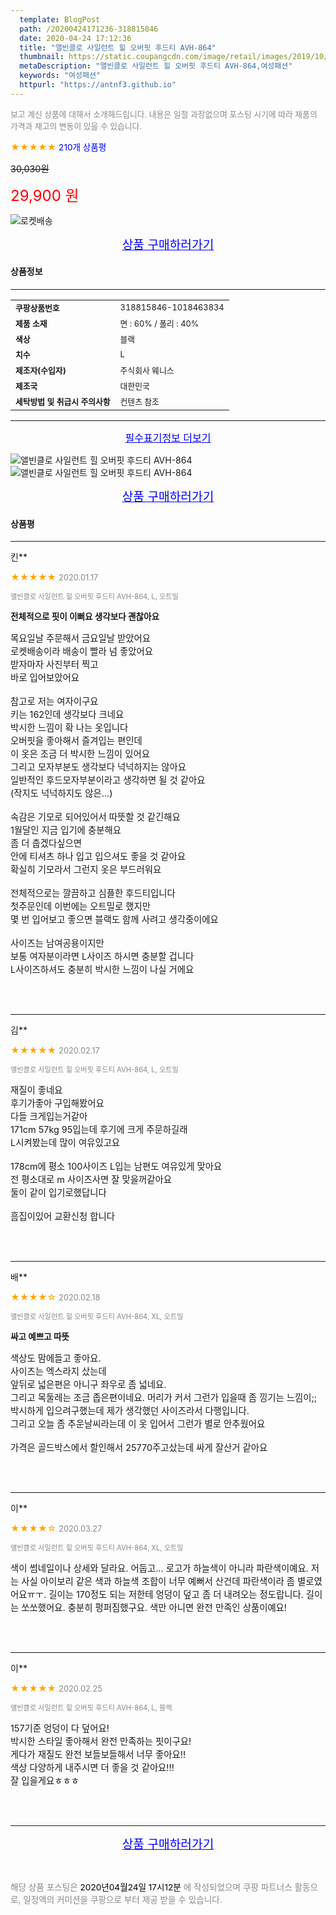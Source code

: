 ```yaml
---
  template: BlogPost
  path: /20200424171236-318815846
  date: 2020-04-24 17:12:36
  title: "앨빈클로 사일런트 힐 오버핏 후드티 AVH-864"
  thumbnail: https://static.coupangcdn.com/image/retail/images/2019/10/15/18/4/b0cdef15-27a8-48cb-9353-ef8537e309b5.jpg
  metaDescription: "앨빈클로 사일런트 힐 오버핏 후드티 AVH-864,여성패션"
  keywords: "여성패션"
  httpurl: "https://antnf3.github.io"
---
```

  
<span style="color: #888;font-size:0.8rem">보고 계신 상품에 대해서 소개해드립니다.
내용은 일절 과장없으며 포스팅 시기에 따라 제품의 가격과 재고의 변동이 있을 수 있습니다.</span>
  
<span style="color: orange;">★★★★★</span> <span style="color: blue;font-size: 0.85rem;">210개 상품평</span>

<span style="font-size: 0.9rem"></span> <span style="font-size: 0.9rem">~~30,030원~~</span>

<span style="color: red;font-size: 1.5rem;">29,900 원</span>

![로켓배송](https://postfiles.pstatic.net/MjAyMDA0MTBfMjcz/MDAxNTg2NDQ1OTAwMDc5.1T-Iy6-X12_V8iyof2OtSqUCu6urPUUOnjG41kbMy_kg.c1eqxaGayJ1XX0TGV24QXbZg9dvQ9C_dYZx39G_Z7Wog.PNG.cigshop2/rocket_logo.png?type=w773)

<p align="center"><a href="http://me2.do/xncjYDXA" style="font-size: 1.2rem; color: blue;">상품 구매하러가기</a></p>

#### 상품정보

---

|                  |                       |
| ---------------- | --------------------- |
| **<span style="font-size:0.8rem;">쿠팡상품번호</span>** | <span style="font-size:0.8rem;">318815846-1018463834</span> |
| **<span style="font-size:0.8rem;">제품 소재</span>**    | <span style="font-size:0.8rem;">면 : 60% / 폴리 : 40%</span>        |
| **<span style="font-size:0.8rem;">색상</span>**    | <span style="font-size:0.8rem;">블랙</span>        |
| **<span style="font-size:0.8rem;">치수</span>**    | <span style="font-size:0.8rem;">L</span>        |
| **<span style="font-size:0.8rem;">제조자(수입자)</span>**    | <span style="font-size:0.8rem;">주식회사 웨니스</span>        |
| **<span style="font-size:0.8rem;">제조국</span>**    | <span style="font-size:0.8rem;">대한민국</span>        |
| **<span style="font-size:0.8rem;">세탁방법 및 취급시 주의사항</span>**    | <span style="font-size:0.8rem;">컨텐츠 참조</span>        |




---

<p align="center"><a href="http://me2.do/xncjYDXA" style="font-size: 1rem; color: blue;">필수표기정보 더보기</a></p>

![앨빈클로 사일런트 힐 오버핏 후드티 AVH-864](http://thumbnail7.coupangcdn.com/thumbnails/remote/q89/image/retail/images/12083954487886-5b894eaa-452f-46cc-8c03-3ee3a01df728.jpg)
![앨빈클로 사일런트 힐 오버핏 후드티 AVH-864](http://thumbnail8.coupangcdn.com/thumbnails/remote/q89/image/retail/images/2019/10/14/12/3/617dbd05-1e2c-4d01-bfef-8020462577b3.jpg)

<p align="center"><a href="http://me2.do/xncjYDXA" style="font-size: 1.2rem; color: blue;">상품 구매하러가기</a></p>

#### 상품평
  
---
  
킨**
    
<span style="color: orange;">★★★★★</span> <span style="font-size:0.8rem;color: #888;">2020.01.17</span>
    
<span style="color: #888;font-size:0.7rem">앨빈클로 사일런트 힐 오버핏 후드티 AVH-864, L, 오트밀</span>
    
<span style="font-size:0.85rem">**전체적으로 핏이 이뻐요 생각보다 괜찮아요**</span>
    
<span style="font-size: 0.9rem;">목요일날 주문해서 금요일날 받았어요<br/>로켓배송이라 배송이 빨라 넘 좋았어요<br/>받자마자 사진부터 찍고<br/>바로 입어보았어요<br/><br/>참고로 저는 여자이구요<br/>키는 162인데 생각보다 크네요<br/>박시한 느낌이 확 나는 옷입니다<br/>오버핏을 좋아해서 즐겨입는 편인데<br/>이 옷은 조금 더 박시한 느낌이 있어요<br/>그리고 모자부분도 생각보다 넉넉하지는 않아요<br/>일반적인 후드모자부분이라고 생각하면 될 것 같아요<br/>(작지도 넉넉하지도 않은...)<br/><br/>속감은 기모로 되어있어서 따뜻할 것 같긴해요<br/>1월달인 지금 입기에 충분해요<br/>좀 더 춥겠다싶으면 <br/>안에 티셔츠 하나 입고 입으셔도 좋을 것 같아요<br/>확실히 기모라서 그런지 옷은 부드러워요<br/><br/>전체적으로는 깔끔하고 심플한 후드티입니다<br/>첫주문인데 이번에는 오트밀로 했지만<br/>몇 번 입어보고 좋으면 블랙도 함께 사려고 생각중이에요<br/><br/>사이즈는 남여공용이지만<br/>보통 여자분이라면 L사이즈 하시면 충분할 겁니다<br/>L사이즈하셔도 충분히 박시한 느낌이 나실 거에요</span>
    
<br>
<br>

---
  
김**
    
<span style="color: orange;">★★★★★</span> <span style="font-size:0.8rem;color: #888;">2020.02.17</span>
    
<span style="color: #888;font-size:0.7rem">앨빈클로 사일런트 힐 오버핏 후드티 AVH-864, L, 오트밀</span>
    

    
<span style="font-size: 0.9rem;">재질이 좋네요<br/>후기가좋아 구입해봤어요<br/>다들 크게입는거같아<br/>171cm  57kg 95입는데 후기에 크게 주문하길래  <br/>L시켜봤는데 많이 여유있고요<br/><br/>178cm에  평소 100사이즈 L입는 남편도 여유있게 맞아요<br/>전 평소대로 m 사이즈사면 잘 맞을꺼같아요<br/>둘이 같이 입기로했답니다<br/><br/>흠집이있어 교환신청 합니다</span>
    
<br>
<br>

---
  
배**
    
<span style="color: orange;">★★★★☆</span> <span style="font-size:0.8rem;color: #888;">2020.02.18</span>
    
<span style="color: #888;font-size:0.7rem">앨빈클로 사일런트 힐 오버핏 후드티 AVH-864, XL, 오트밀</span>
    
<span style="font-size:0.85rem">**싸고 예쁘고 따뜻**</span>
    
<span style="font-size: 0.9rem;">색상도 맘에들고 좋아요.<br/>사이즈는 엑스라지 샀는데 <br/>앞뒤로 넓은편은 아니구 좌우로 좀 넓네요.<br/>그리고 목둘레는 조금 좁은편이네요. 머리가 커서 그런가 입을때 좀 낑기는 느낌이;;<br/>박시하게 입으려구했는데 제가 생각했던 사이즈라서 다행입니다.<br/>그리고 오늘 좀 추운날씨라는데 이 옷 입어서 그런가 별로 안추웠어요<br/><br/>가격은 골드박스에서 할인해서 25770주고샀는데 싸게 잘산거 같아요</span>
    
<br>
<br>

---
  
이**
    
<span style="color: orange;">★★★★☆</span> <span style="font-size:0.8rem;color: #888;">2020.03.27</span>
    
<span style="color: #888;font-size:0.7rem">앨빈클로 사일런트 힐 오버핏 후드티 AVH-864, XL, 오트밀</span>
    

    
<span style="font-size: 0.9rem;">색이 썸네일이나 상세와 달라요. 어둡고... 로고가 하늘색이 아니라 파란색이예요. 저는 사실 아이보리 같은 색과 하늘색 조합이 너무 예뻐서 산건데 파란색이라 좀 별로였어요ㅠㅜ. 길이는 170정도 되는 저한테 엉덩이 덮고 좀 더 내려오는 정도랍니다. 길이는 쏘쏘했어요. 충분히 펑퍼짐했구요. 색만 아니면 완전 만족인 상품이예요!</span>
    
<br>
<br>

---
  
이**
    
<span style="color: orange;">★★★★★</span> <span style="font-size:0.8rem;color: #888;">2020.02.25</span>
    
<span style="color: #888;font-size:0.7rem">앨빈클로 사일런트 힐 오버핏 후드티 AVH-864, L, 블랙</span>
    

    
<span style="font-size: 0.9rem;">157기준 엉덩이 다 덮어요!<br/>박시한 스타일 좋아해서 완전 만족하는 핏이구요!<br/>게다가 재질도 완전 보들보들해서 너무 좋아요!!<br/>색상 다양하게 내주시면 더 좋을 것 같아요!!!<br/>잘 입을게요ㅎㅎㅎ</span>
    
<br>
<br>


  
---
  
<p align="center"><a href="http://me2.do/xncjYDXA" style="font-size: 1.2rem; color: blue;">상품 구매하러가기</a></p>
  
<br>
  
<span style="font-size: 0.85rem; color: #888;">해당 상품 포스팅은 <span style="color: #000;"> 2020년04월24일 17시12분 </span> 에 작성되었으며 쿠팡 파트너스 활동으로, 일정액의 커미션을 쿠팡으로 부터 제공 받을 수 있습니다.</span>